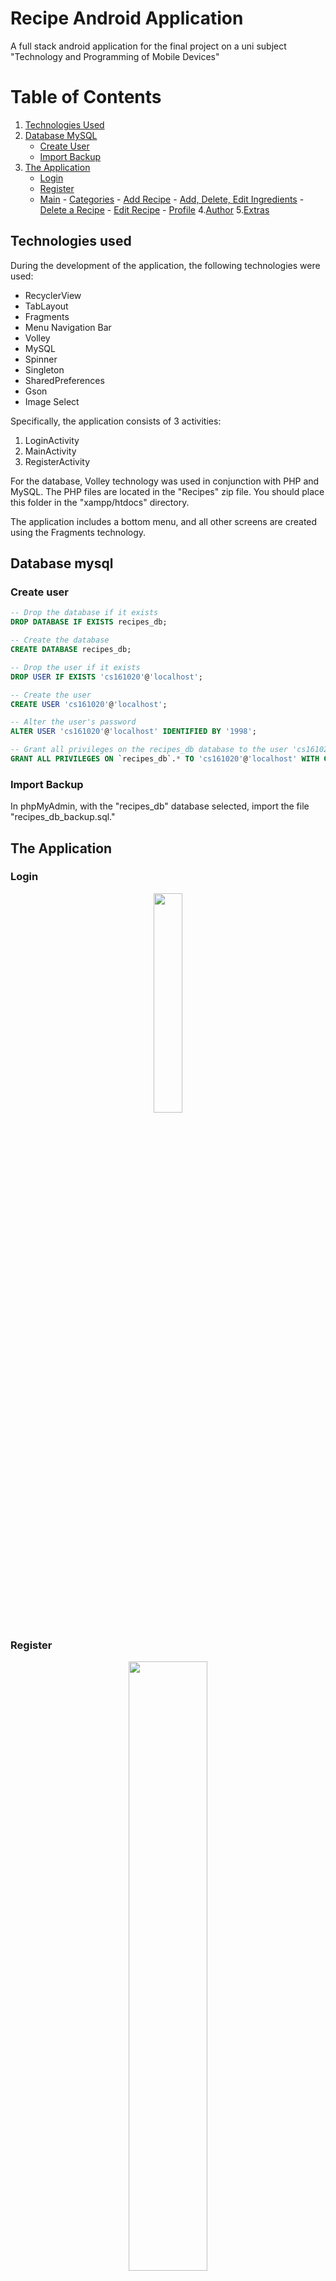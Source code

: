 # Recipe Android Application

A full stack android application for the final project on a uni subject "Technology and Programming of Mobile Devices"

# Table of Contents

1. [Technologies Used](#technologies-used)
2. [Database MySQL](#database-mysql)
   - [Create User](#create-user)
   - [Import Backup](#import-backup)
3. [The Application](#the-application)
   - [Login](#login)
   - [Register](#register)
   - [Main](#main) - [Categories](#categories) - [Add Recipe](#add-recipe) - [Add, Delete, Edit Ingredients](#add-delete-edit-ingredients) - [Delete a Recipe](#delete-a-recipe) - [Edit Recipe](#edit-recipe) - [Profile](#profile) 4.[Author](#author) 5.[Extras](#extras)

## Technologies used

During the development of the application, the following technologies were used:

- RecyclerView
- TabLayout
- Fragments
- Menu Navigation Bar
- Volley
- MySQL
- Spinner
- Singleton
- SharedPreferences
- Gson
- Image Select

Specifically, the application consists of 3 activities:

1. LoginActivity
2. MainActivity
3. RegisterActivity

For the database, Volley technology was used in conjunction with PHP and MySQL. The PHP files are located in the "Recipes" zip file. You should place this folder in the "xampp/htdocs" directory.

The application includes a bottom menu, and all other screens are created using the Fragments technology.

## Database mysql

### Create user

```sql
-- Drop the database if it exists
DROP DATABASE IF EXISTS recipes_db;

-- Create the database
CREATE DATABASE recipes_db;

-- Drop the user if it exists
DROP USER IF EXISTS 'cs161020'@'localhost';

-- Create the user
CREATE USER 'cs161020'@'localhost';

-- Alter the user's password
ALTER USER 'cs161020'@'localhost' IDENTIFIED BY '1998';

-- Grant all privileges on the recipes_db database to the user 'cs161020'@'localhost' with grant option
GRANT ALL PRIVILEGES ON `recipes_db`.* TO 'cs161020'@'localhost' WITH GRANT OPTION;
```

### Import Backup

In phpMyAdmin, with the "recipes_db" database selected, import the file "recipes_db_backup.sql."

## The Application

### Login

<div align="center">
  <img src="https://github.com/PaolaVlsc/RecipeApp/assets/87998374/23cad322-e4e2-4505-b13e-f199e0e5e8a8" width="30%">
</div>

### Register

<div align="center">
  <img src="https://github.com/PaolaVlsc/RecipeApp/assets/87998374/db27c4ac-ab69-4d9e-ae60-00f9a6d8da7b" width="50%">
</div>

### Main

#### Categories

<div align="center">
  <img src="https://github.com/PaolaVlsc/RecipeApp/assets/87998374/d9f691b6-3873-4e44-a423-1d6ebe51aef1" width="50%">
</div>

#### Add Recipe

<div align="center">
  <img src="https://github.com/PaolaVlsc/RecipeApp/assets/87998374/5151e122-5c81-41e2-8cc8-1df6b6cb5838" width="50%">
</div>

#### Add, delete, edit ingredients

<div align="center">
  <img src="https://github.com/PaolaVlsc/RecipeApp/assets/87998374/f1b250db-0a26-44be-a2a8-7a8317a72e78" width="50%">
</div>
<div align="center">
  <img src="https://github.com/PaolaVlsc/RecipeApp/assets/87998374/94e5fe6a-bed9-4a51-bdc2-f604f559df70" width="50%">
</div>

#### Delete a recipe

<div align="center">
  <img src="https://github.com/PaolaVlsc/RecipeApp/assets/87998374/5ae5c214-de08-4ead-83d9-90e2115fc053" width="50%">
</div>

#### Edit recipe

<div align="center">
  <img src="https://github.com/PaolaVlsc/RecipeApp/assets/87998374/32b303fb-401e-446c-8a1f-d9b62935a1ac" width="50%">
</div>

#### Profile

<div align="center">
  <img src="https://github.com/PaolaVlsc/RecipeApp/assets/87998374/b6545ae1-f5b3-4a28-a871-aa02951e1dd0" width="30%">
</div>

## Author

This project was written by Velasco Paola

## Extras

[Report paper in greek](https://github.com/PaolaVlsc/RecipeApp/blob/master/extras/cs161020_PROJECT.pdf)
[Εκφώνηση](<https://github.com/PaolaVlsc/RecipeApp/blob/master/extras/%CE%95%CE%9A%CE%A6%CE%A9%CE%9D%CE%97%CE%A3%CE%97%20%CE%A4%CE%95%CE%9B%CE%99%CE%9A%CE%97%CE%A3%20%CE%91%CE%A3%CE%9A%CE%97%CE%A3%CE%97%CE%A3%20(%CE%A3%CE%95%CE%A0%CE%A4).pdf>)
